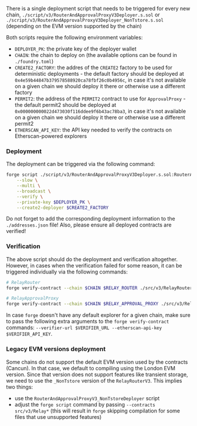 There is a single deployment script that needs to be triggered for every new chain, `./script/v3/RouterAndApprovalProxyV3Deployer.s.sol` or `./script/v3/RouterAndApprovalProxyV3Deployer_NonTstore.s.sol` (depending on the EVM version supported by the chain)

Both scripts require the following environment variables:

- `DEPLOYER_PK`: the private key of the deployer wallet
- `CHAIN`: the chain to deploy on (the available options can be found in `./foundry.toml`)
- `CREATE2_FACTORY`: the addres of the `CREATE2` factory to be used for deterministic deployments - the default factory should be deployed at `0x4e59b44847b379578588920ca78fbf26c0b4956c`, in case it's not available on a given chain we should deploy it there or otherwise use a different factory
- `PERMIT2`: the address of the `PERMIT2` contract to use for `ApprovalProxy` - the default permit2 should be deployed at `0x000000000022d473030f116ddee9f6b43ac78ba3`, in case it's not available on a given chain we should deploy it there or otherwise use a different permit2
- `ETHERSCAN_API_KEY`: the API key needed to verify the contracts on Etherscan-powered explorers

### Deployment

The deployment can be triggered via the following command:

```bash
forge script ./script/v3/RouterAndApprovalProxyV3Deployer.s.sol:RouterAndApprovalProxyV3Deployer \
    --slow \
    --multi \
    --broadcast \
    --verify \
    --private-key $DEPLOYER_PK \
    --create2-deployer $CREATE2_FACTORY
```

Do not forget to add the corresponding deployment information to the `./addresses.json` file! Also, please ensure all deployed contracts are verified!

### Verification

The above script should do the deployment and verification altogether. However, in cases when the verification failed for some reason, it can be triggered individually via the following commands:

```bash
# RelayRouter
forge verify-contract --chain $CHAIN $RELAY_ROUTER ./src/v3/RelayRouterV3.sol:RelayRouterV3

# RelayApprovalProxy
forge verify-contract --chain $CHAIN $RELAY_APPROVAL_PROXY ./src/v3/RelayApprovalProxyV3.sol:RelayApprovalProxyV3 --constructor-args $(cast abi-encode "constructor(address, address, address)" $DEPLOYER_ADDRESS $RELAY_ROUTER $PERMIT2)
```

In case `forge` doesn't have any default explorer for a given chain, make sure to pass the following extra arguments to the `forge verify-contract` commands: `--verifier-url $VERIFIER_URL --etherscan-api-key $VERIFIER_API_KEY`.

### Legacy EVM versions deployment

Some chains do not support the default EVM version used by the contracts (Cancun). In that case, we default to compiling using the London EVM version. Since that version does not support features like transient storage, we need to use the `_NonTstore` version of the `RelayRouterV3`. This implies two things:

- use the `RouterAndApprovalProxyV3_NonTstoreDeployer` script
- adjust the `forge script` command by passing `--contracts src/v3/Relay*` (this will result in `forge` skipping compilation for some files that use unsupported features)
